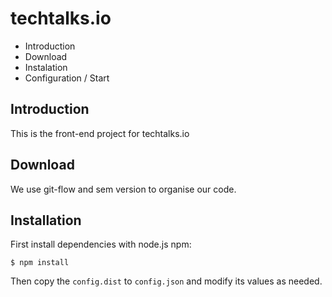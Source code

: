 # techtalks.io

* Introduction
* Download
* Instalation
* Configuration / Start

## Introduction

This is the front-end project for techtalks.io

## Download

We use git-flow and sem version to organise our code.

## Installation

First install dependencies with node.js npm:

```
$ npm install
```

Then copy the `config.dist` to `config.json` and modify its values as needed.